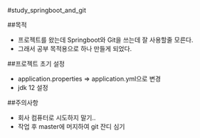 #study_springboot_and_git

##목적
- 프로젝트를 왔는데 Springboot와 Git을 쓰는데 잘 사용할줄 모른다.
- 그래서 공부 목적용으로 하나 만들게 되었다.

##프로젝트 초기 설정
- application.properties => application.yml으로 변경
- jdk 12 설정

##주의사항
- 회사 컴퓨터로 시도하지 말기..
- 작업 후 master에 머지하여 git 잔디 심기

